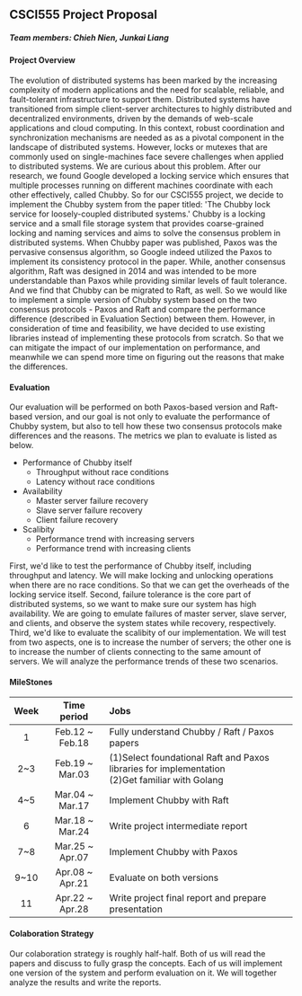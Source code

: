 ## CSCI555 Project Proposal
##### Team members: Chieh Nien, Junkai Liang
#### Project Overview
The evolution of distributed systems has been marked by the increasing complexity of modern applications and the need for scalable, reliable, and fault-tolerant infrastructure to support them. Distributed systems have transitioned from simple client-server architectures to highly distributed and decentralized environments, driven by the demands of web-scale applications and cloud computing.
In this context, robust coordination and synchronization mechanisms are needed as as a pivotal component in the landscape of distributed systems. However, locks or mutexes that are commonly used on single-machines face severe challenges when applied to distributed systems.
We are curious about this problem. After our research, we found Google developed a locking service which ensures that multiple processes running on different machines coordinate with each other effectively, called Chubby.
So for our CSCI555 project, we decide to implement the Chubby system from the paper titled: 'The Chubby lock service for loosely-coupled distributed systems.' Chubby is a locking service and a small file storage system that provides coarse-grained locking and naming services and aims to solve the consensus problem in distributed systems.
When Chubby paper was published, Paxos was the pervasive consensus algorithm, so Google indeed utilized the Paxos to implement its consistency protocol in the paper. While, another consensus algorithm, Raft was designed in 2014 and was intended to be more understandable than Paxos while providing similar levels of fault tolerance. And we find that Chubby can be migrated to Raft, as well.
So we would like to implement a simple version of Chubby system based on the two consensus protocols - Paxos and Raft and compare the performance difference (described in Evaluation Section) between them. However, in consideration of time and feasibility, we have decided to use existing libraries instead of implementing these protocols from scratch. So that we can mitigate the impact of our implementation on performance, and meanwhile we can spend more time on figuring out the reasons that make the differences.

#### Evaluation
Our evaluation will be performed on both Paxos-based version and Raft-based version, and our goal is not only to evaluate the performance of Chubby system, but also to tell how these two consensus protocols make differences and the reasons. The metrics we plan to evaluate is listed as below.

- Performance of Chubby itself
    - Throughput without race conditions
    - Latency without race conditions
- Availability
    - Master server failure recovery
    - Slave server failure recovery
    - Client failure recovery
- Scalibity
    - Performance trend with increasing servers
    - Performance trend with increasing clients

First, we'd like to test the performance of Chubby itself, including throughput and latency. We will make locking and unlocking operations when there are no race conditions. So that we can get the overheads of the locking service itself.
Second, failure tolerance is the core part of distributed systems, so we want to make sure our system has high availability. We are going to emulate failures of master server, slave server, and clients, and observe the system states while recovery, respectively.
Third, we'd like to evaluate the scalibity of our implementation. We will test from two aspects, one is to increase the number of servers; the other one is to increase the number of clients connecting to the same amount of servers. We will analyze the performance trends of these two scenarios.


#### MileStones
| Week  |   Time period   | Jobs                                                                                               |
| :---: | :-------------: | :------------------------------------------------------------------------------------------------- |
|   1   | Feb.12 ~ Feb.18 | Fully understand Chubby / Raft / Paxos papers                                                      |
|  2~3  | Feb.19 ~ Mar.03 | (1)Select foundational Raft and Paxos libraries for implementation<br/>(2)Get familiar with Golang |
|  4~5  | Mar.04 ~ Mar.17 | Implement Chubby with Raft                                                                         |
|   6   | Mar.18 ~ Mar.24 | Write project intermediate report                                                                  |
|  7~8  | Mar.25 ~ Apr.07 | Implement Chubby with Paxos                                                                        |
| 9~10  | Apr.08 ~ Apr.21 | Evaluate on both versions                                                                          |
|  11   | Apr.22 ~ Apr.28 | Write project final report and prepare presentation                                                |

#### Colaboration Strategy
Our colaboration strategy is roughly half-half. Both of us will read the papers and discuss to fully grasp the concepts. Each of us will implement one version of the system and perform evaluation on it. We will together analyze the results and write the reports.

<!--#### Reference
**Documentation / Paper**
- [Implementing Chubby, a Distributed Lock Service](https://medium.com/princeton-systems-course/implementing-chubby-a-distributed-lock-service-8cf3c026c672)

**Library**
- [Raft library (Go)](https://github.com/hashicorp/raft)

**Implementation**
- [COS 518 chubby](https://github.com/sherrybai/chubby/tree/master)
- [ChubbyGo](https://github.com/Super-long/ChubbyGo)
- [Distributed Systems Chubby Lock](https://github.com/Akmalhakimteo/distributed-systems-chubby-lock/tree/main)--!>